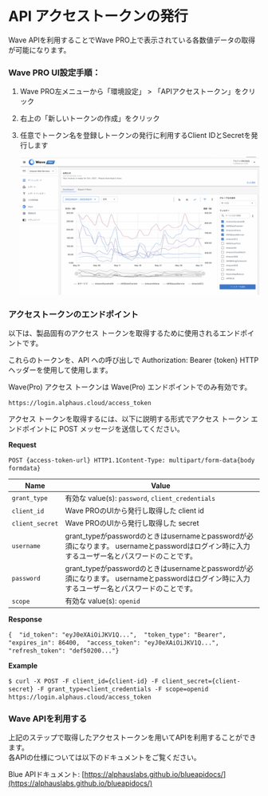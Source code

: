 # API アクセストークンの発行



Wave APIを利用することでWave PRO上で表示されている各数値データの取得が可能になります。

### **Wave PRO UI設定手順：** <a href="#h_28be3f8f0f" id="h_28be3f8f0f"></a>

1. Wave PRO左メニューから「環境設定」 > 「APIアクセストークン」をクリック
2. 右上の「新しいトークンの作成」をクリック
3.  任意でトークン名を登録しトークンの発行に利用するClient IDとSecretを発行します

    ![](<../../.gitbook/assets/2022-06-17 10.01.11 (2).gif>)

### アクセストークンのエンドポイント <a href="#access-token-endpoints" id="access-token-endpoints"></a>

以下は、製品固有のアクセス トークンを取得するために使用されるエンドポイントです。

これらのトークンを、API への呼び出しで Authorization: Bearer {token} HTTP ヘッダーを使用して使用します。

Wave(Pro) アクセス トークンは Wave(Pro) エンドポイントでのみ有効です。

```
https://login.alphaus.cloud/access_token
```

アクセス トークンを取得するには、以下に説明する形式でアクセス トークン エンドポイントに POST メッセージを送信してください。

**Request**

```
POST {access-token-url} HTTP1.1Content-Type: multipart/form-data{body formdata}
```

| **Name**        | **Value**                                                                                        |
| --------------- | ------------------------------------------------------------------------------------------------ |
| `grant_type`    | 有効な value(s): `password`, `client_credentials`                                                   |
| `client_id`     | Wave PROのUIから発行し取得した client id                                                                   |
| `client_secret` | Wave PROのUIから発行し取得した secret                                                                      |
| `username`      | grant\_typeがpasswordのときはusernameとpasswordが必須になります。 usernameとpasswordはログイン時に入力するユーザー名とパスワードのことです。 |
| `password`      | grant\_typeがpasswordのときはusernameとpasswordが必須になります。 usernameとpasswordはログイン時に入力するユーザー名とパスワードのことです。 |
| `scope`         | 有効な value(s): `openid`                                                                           |

**Response**

```
{  "id_token": "eyJ0eXAiOiJKV1Q...",  "token_type": "Bearer",  "expires_in": 86400,  "access_token": "eyJ0eXAiOiJKV1Q...",  "refresh_token": "def50200..."}
```

**Example**

```
$ curl -X POST -F client_id={client-id} -F client_secret={client-secret} -F grant_type=client_credentials -F scope=openid https://login.alphaus.cloud/access_token
```

### Wave APIを利用する

上記のステップで取得したアクセストークンを用いてAPIを利用することができます。\
各APIの仕様については以下のドキュメントをご覧ください。

Blue APIドキュメント: [https://alphauslabs.github.io/blueapidocs/](https://alphauslabs.github.io/blueapidocs/)
